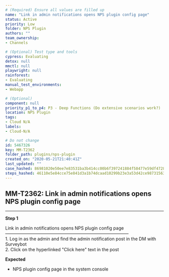 ```yaml
---
# (Required) Ensure all values are filled up
name: "Link in admin notifications opens NPS plugin config page"
status: Active
priority: Low
folder: NPS Plugin
authors: ""
team_ownership: 
- Channels

# (Optional) Test type and tools
cypress: Evaluating
detox: null
mmctl: null
playwright: null
rainforest: 
- Evaluating
manual_test_environments: 
- Webapp

# (Optional)
component: null
priority_p1_to_p4: P3 - Deep Functions (Do extensive scenarios work?)
location: NPS Plugin
tags: 
- Cloud N/A
labels: 
- Cloud-N/A

# Do not change
id: 5467326
key: MM-T2362
folder_path: plugins/nps-plugin
created_on: "2020-05-21T21:40:41Z"
last_updated: ""
case_hashed: 86981020e50ee7e83531ba3b414cc00b6f397241884f58477e59df4728f65248a2da156dc13452b50811ead2b70e0b47
steps_hashed: 46110e5e84cce75e841d3a1b74dcaad10299b23e3a53d42ce98731563e96be9e6297181245af7804ad03fde2777090e7
---
```


## MM-T2362: Link in admin notifications opens NPS plugin config page

---

**Step 1**

Link in admin notifications opens NPS plugin config page\
————————————————————————————\
1\. Log in as the admin and find the admin notification post in the DM with Surveybot\
2\. Click on the hyperlinked "Click here" text in the post

**Expected**

- NPS plugin config page in the system console

